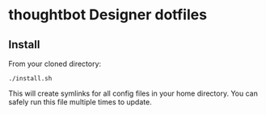 thoughtbot Designer dotfiles
============================

Install
-------

From your cloned directory:

    ./install.sh

This will create symlinks for all config files in your home directory. You can
safely run this file multiple times to update.
